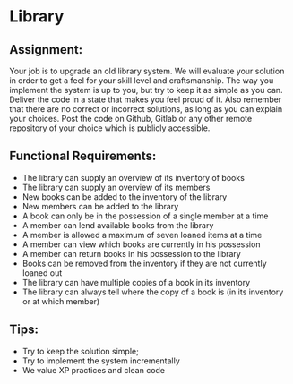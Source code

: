 # Library 

## Assignment: 

Your job is to upgrade an old library system. We will evaluate your solution in order to get a feel for your skill level and craftsmanship. The way you implement the system is up to you, but try to keep it as simple as you can. Deliver the code in a state that makes you feel proud of it. Also remember that there are no correct or incorrect solutions, as long as you can explain your choices. Post the code on Github, Gitlab or any other remote repository of your choice which is publicly accessible. 

## Functional Requirements: 
* The library can supply an overview of its inventory of books 
* The library can supply an overview of its members 
* New books can be added to the inventory of the library 
* New members can be added to the library
* A book can only be in the possession of a single member at a time 
* A member can lend available books from the library 
* A member is allowed a maximum of seven loaned items at a time 
* A member can view which books are currently in his possession 
* A member can return books in his possession to the library 
* Books can be removed from the inventory if they are not currently loaned out 
* The library can have multiple copies of a book in its inventory 
* The library can always tell where the copy of a book is (in its inventory or at which member) 

## Tips: 
* Try to keep the solution simple;  
* Try to implement the system incrementally 
* We value XP practices and clean code 
